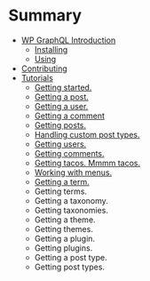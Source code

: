 # Summary

* [WP GraphQL Introduction](README.md)
    * [Installing](installing.md)
    * [Using](using.md)
* [Contributing](contributing.md)
* [Tutorials](tutorials.md)
    * [Getting started.](getting_started.md)
    * [Getting a post.](getting_a_post.md)
    * [Getting a user.](getting-a-user.md)
    * [Getting a comment](getting-a-comment.md)
    * [Getting posts.](getting-posts.md)
    * [Handling custom post types.](handling-custom-post-types.md)
    * [Getting users.](getting-users.md)
    * [Getting comments.](getting-comments.md)
    * [Getting tacos. Mmmm tacos.](getting-tacos-mmmm-tacos.md)
    * [Working with menus.](working-with-menus.md)
    * [Getting a term.](getting-a-term.md)
    * Getting terms.
    * Getting a taxonomy.
    * Getting taxonomies.
    * Getting a theme.
    * Getting themes.
    * Getting a plugin.
    * Getting plugins.
    * Getting a post type.
    * Getting post types.

